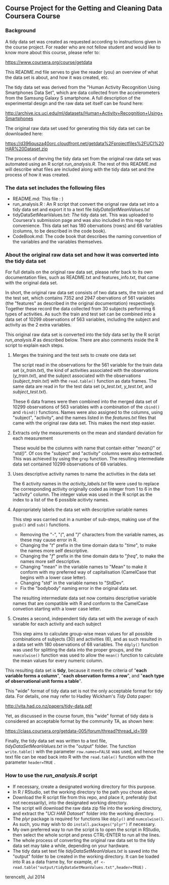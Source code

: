 ## Course Project for the Getting and Cleaning Data Coursera Course

### Background

A tidy data set was created as requested according to instructions given in the course project. For reader who are not fellow student and would like to know more about this course, please refer to:

https://www.coursera.org/course/getdata

This README.md file serves to give the reader (you) an overview of what the data set is about, and how it was created, etc.

The tidy data set was derived from the "Human Activity Recognition Using Smartphones Data Set", which are data collected from the accelerometers from the Samsung Galaxy S smartphone. A full description of the experimental design and the raw data set itself can be found here:

http://archive.ics.uci.edu/ml/datasets/Human+Activity+Recognition+Using+Smartphones

The original raw data set used for generating this tidy data set can be downloaded here:

https://d396qusza40orc.cloudfront.net/getdata%2Fprojectfiles%2FUCI%20HAR%20Dataset.zip

The process of derving the tidy data set from the original raw data set was automated using an R script *run_analysis.R*. The rest of this README.md will describe what files are included along with the tidy data set and the process of how it was created.

### The data set includes the following files

- README.md: This file : )
- run_analysis.R : An R script that convert the orignal raw data set into a tidy data set and export it to a text file *tidyDataSetMeanValues.txt*
- tidyDataSetMeanValues.txt: *The* tidy data set. This was uploaded to Coursera's submission page and was also included in this repo for convenience. This data set has 180 obervations (rows) and 68 variables (columns, to be described in the code book).
- CodeBook.md: The code book that describes the naming convention of the variables and the variables themselves.
 
### About the original raw data set and how it was converted into the tidy data set

For full details on the original raw data set, please refer back to its own documentation files, such as README.txt and features_info.txt, that came with the original data set.

In short, the original raw data set consists of two data sets, the train set and the test set, which contains 7352 and 2947 obervations of 561 variables (the "features" as described in the original documentation) respectively. Together these record the data collected from 30 subjects performing 6 types of activities. As such the train and test set can be combined into a data set of 10299 observations of 563 variables, including the subject and activity as the 2 extra variables.

This original raw data set is converted into the tidy data set by the R script *run_analysis.R* as described below. There are also comments inside the R script to explain each steps.

1. Merges the training and the test sets to create one data set

    The script read in the observations for the 561 variable for the train data set (*x_train.txt*), the kind of activities associated with the observations (*y_train.txt*), and the subject associated with the observations (*subject_train.txt*) with the `read.table()` function as data frames. The same data are read in for the test data set (*x_test.txt*, *y_test.txt*, and *subject_test.txt*).

    These 6 data frames were then combined into the merged data set of 10299 observations of 563 variables with a combination of the `cbind()` and `rbind()` functions. Names were also assigned to the columns, using "subject", "activity", and the names listed in the *features.txt* files that came with the original raw data set. This makes the next step easier.

2. Extracts only the measurements on the mean and standard deviation for each measurement

    These would be the columns with name that contain either "*mean()*" or "*std()*". Of cos the "subject" and "activity" columns were also extracted. This was achieved by using the `grep` function. The resulting intermediate data set contained 10299 observations of 68 variables.

3. Uses descriptive activity names to name the activities in the data set

    The 6 activity names in the *activity_labels.txt* file were used to replace the corresponding activity originally coded as integer from 1 to 6 in the "activity" column. The integer value was used in the R script as the index to a list of the 6 possible acitivty names.  
  
4. Appropriately labels the data set with descriptive variable names
 
    This step was carried out in a number of sub-steps, making use of the `gsub()` and `sub()` functions.   
    * Removing the "*-*", "*(*", and "*)*" characters from the variable names, as these may cause error in R. 
    * Changing the "*t*" prefix in the time domain data to "*time*", to make the names more self descriptive. 
    * Changing the "*f*" prefix in the time domain data to "*freq*", to make the names more self descriptive.  
    * Changing "mean" in the variable names to "Mean" to make it conform with my preferred way of capitalisation (CamelCase that begins with a lower case letter).   
    * Changing "std" in the variable names to "StdDev".   
    * Fix the "bodybody" naming error in the original data set.  
 
   The resulting intermediate data set now contains descriptive variable names that are compatible with R and conform to the CamelCase convetion starting with a lower case letter.  
 
5. Creates a second, independent tidy data set with the average of each variable for each activity and each subject  

    This step aims to calculate group-wise mean values for all possible combinations of subjects (30) and activities (6), and as such resulted in a data set with 180 observations of 68 variables. The `ddply()` function was used for splitting the data into the proper groups, and the `numcolwise()` function was used to allow the `mean()` function to calculate the mean values for every numeric column.  
  
  
This resulting data set is **tidy**, because it meets the criteria of "**each variable forms a column**", "**each observation forms a row**", and "**each type of observational unit forms a table**".
  
This "wide" format of tidy data set is not the only acceptable format for tidy data. For details, one may refer to Hadley Wickham's *Tidy Data* paper:
  
http://vita.had.co.nz/papers/tidy-data.pdf

Yet, as discussed in the course forum, this "wide" format of tidy data is considered an acceptable format by the community TA, as shown here:

https://class.coursera.org/getdata-005/forum/thread?thread_id=199

Finally, the tidy data set was written to a text file, *tidyDataSetMeanValues.txt* in the "output" folder. The function `write.table()` with the parameter `row.names=FALSE` was used, and hence the text file can be read back into R with the `read.table()` function with the parameter `header=TRUE` .  

### How to use the *run_analysis.R* script  
  
* If necessary, create a designated working directory for this purpose. 
* In R / RStudio, set the working directory to the path you chose above.
* Download the R script file from this repo, and place it, preferably (but not necessarily), into the designated working directory.  
* The script will download the raw data zip file into the working directory, and extract the "*UCI HAR Dataset*" folder into the working directory.
* The *plyr* package is required for functions like `ddply()` and `numcolwise()`. As such, you may wish to do `install.packages("plyr")` if necessary.
* My own preferred way to run the script is to open the script in RStudio, then select the whole script and press CTRL-ENTER to run all the lines.
* The whole process of converting the original raw data set to the tidy data set may take a while, depending on your hardware.
* The tidy data set text file *tidyDataSetMeanValues.txt* is saved into the "output" folder to be created in the working directory. It can be loaded into R as a data frame by, for example, `df <- read.table("output/tidyDataSetMeanValues.txt",header=TRUE)` .



terenceltl, Jul 2014
